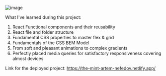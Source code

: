 ![image](https://user-images.githubusercontent.com/61883780/209622219-d83a310c-4658-4867-8893-7320eabeb565.png)


What I've learned during this project: 

1. React Functional components and their reusability
2. React file and folder structure
3. Fundamental CSS properties to master flex & grid
4. Fundamentals of the CSS BEM Model
5. From soft and pleasant animations to complex gradients
6. Perfectly placed media queries for satisfactory responsiveness covering almost devices


Link for the deployed project: https://the-mint-artem-nefedov.netlify.app/

